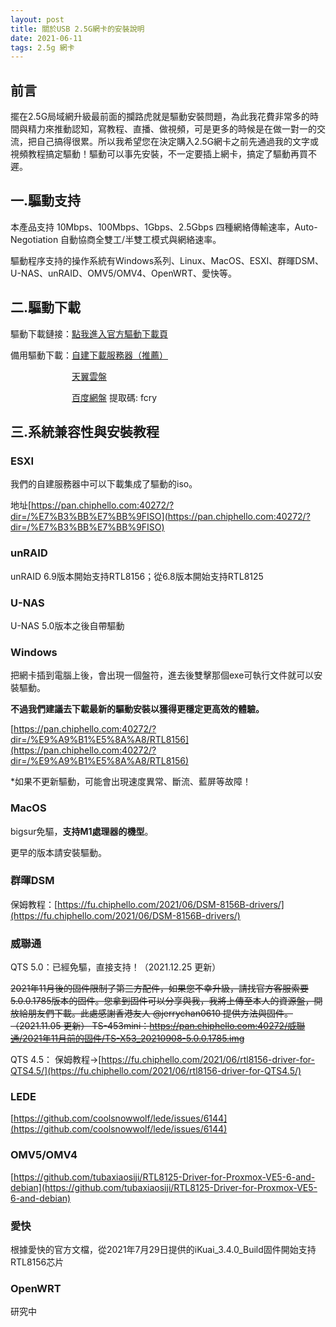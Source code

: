 ```yaml
---
layout: post
title: 關於USB 2.5G網卡的安裝說明
date: 2021-06-11
tags: 2.5g 網卡
---
```


## 前言
擺在2.5G局域網升級最前面的攔路虎就是驅動安裝問題，為此我花費非常多的時間與精力來推動認知，寫教程、直播、做視頻，可是更多的時候是在做一對一的交流，把自己搞得很累。所以我希望您在決定購入2.5G網卡之前先通過我的文字或視頻教程搞定驅動！驅動可以事先安裝，不一定要插上網卡，搞定了驅動再買不遲。
 
## 一.驅動支持

本產品支持 10Mbps、100Mbps、1Gbps、2.5Gbps 四種網絡傳輸速率，Auto-Negotiation 自動協商全雙工/半雙工模式與網絡速率。

驅動程序支持的操作系統有Windows系列、Linux、MacOS、ESXI、群暉DSM、U-NAS、unRAID、OMV5/OMV4、OpenWRT、愛快等。

## 二.驅動下載

驅動下載鏈接：[點我進入官方驅動下載頁](https://www.realtek.com/zh-tw/component/zoo/category/network-interface-controllers-10-100-1000m-gigabit-ethernet-usb-3-0-software)

備用驅動下載：[自建下載服務器（推薦）](https://pan.chiphello.com:40272/?dir=/驅動/RTL8156)

&emsp;&emsp;&emsp;&emsp;&emsp;&emsp;&emsp;[天翼雲盤](https://cloud.189.cn/t/qYrUZ3umAZNz)

&emsp;&emsp;&emsp;&emsp;&emsp;&emsp;&emsp;[百度網盤](https://pan.baidu.com/s/1sH0dRXGvS7Ci3E09E-NYHQ) 提取碼: fcry 

## 三.系統兼容性與安裝教程

### ESXI
我們的自建服務器中可以下載集成了驅動的iso。

地址[https://pan.chiphello.com:40272/?dir=/%E7%B3%BB%E7%BB%9FISO](https://pan.chiphello.com:40272/?dir=/%E7%B3%BB%E7%BB%9FISO)

### unRAID
unRAID 6.9版本開始支持RTL8156；從6.8版本開始支持RTL8125

### U-NAS
U-NAS 5.0版本之後自帶驅動

### Windows
把網卡插到電腦上後，會出現一個盤符，進去後雙擊那個exe可執行文件就可以安裝驅動。

**不過我們建議去下載最新的驅動安裝以獲得更穩定更高效的體驗。**

[https://pan.chiphello.com:40272/?dir=/%E9%A9%B1%E5%8A%A8/RTL8156](https://pan.chiphello.com:40272/?dir=/%E9%A9%B1%E5%8A%A8/RTL8156)

 *如果不更新驅動，可能會出現速度異常、斷流、藍屏等故障！

### MacOS 
bigsur免驅，**支持M1處理器的機型**。

更早的版本請安裝驅動。

### 群暉DSM
保姆教程：[https://fu.chiphello.com/2021/06/DSM-8156B-drivers/](https://fu.chiphello.com/2021/06/DSM-8156B-drivers/)

### 威聯通
QTS 5.0：已經免驅，直接支持！（2021.12.25 更新）

~~2021年11月後的固件限制了第三方配件，如果您不幸升級，請找官方客服索要5.0.0.1785版本的固件。您拿到固件可以分享與我，我將上傳至本人的資源盤，開放給朋友們下載。此處感謝香港友人 @jerrychan0610 提供方法與固件。（2021.11.05 更新）
TS-453mini：https://pan.chiphello.com:40272/威聯通/2021年11月前的固件/TS-X53_20210908-5.0.0.1785.img~~

QTS 4.5： 保姆教程→[https://fu.chiphello.com/2021/06/rtl8156-driver-for-QTS4.5/](https://fu.chiphello.com/2021/06/rtl8156-driver-for-QTS4.5/)

### LEDE 
[https://github.com/coolsnowwolf/lede/issues/6144](https://github.com/coolsnowwolf/lede/issues/6144)

### OMV5/OMV4 
[https://github.com/tubaxiaosiji/RTL8125-Driver-for-Proxmox-VE5-6-and-debian](https://github.com/tubaxiaosiji/RTL8125-Driver-for-Proxmox-VE5-6-and-debian)

### 愛快
根據愛快的官方文檔，從2021年7月29日提供的iKuai_3.4.0_Build固件開始支持RTL8156芯片

### OpenWRT
研究中
